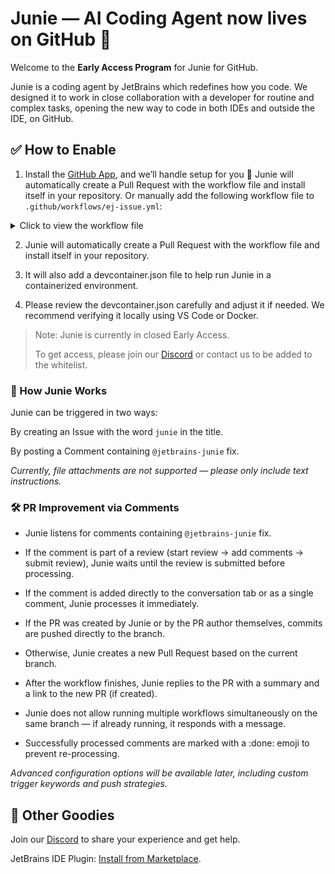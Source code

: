 # Junie — AI Coding Agent now lives on GitHub 🚀

Welcome to the **Early Access Program** for Junie for GitHub.

Junie is a coding agent by JetBrains which redefines how you code.
We designed it to work in close collaboration with a developer for routine and complex tasks, opening the new way to
code in both IDEs and outside the IDE, on GitHub.

## ✅ How to Enable

1. Install the [GitHub App](https://github.com/apps/jetbrains-junie), and we’ll handle setup for you 💫
   Junie will automatically create a Pull Request with the workflow file and install itself in your repository.
   Or manually add the following workflow file to `.github/workflows/ej-issue.yml`:

<details> <summary>Click to view the workflow file</summary>

```yaml
name: Junie
run-name: Junie run ${{ inputs.run_id }}

permissions:
  contents: write
  pull-requests: write
  packages: read

on:
  workflow_dispatch:
    inputs:
      run_id:
        description: "id of workflow process"
        required: true
      workflow_params:
        description: "stringified params"
        required: true

jobs:
  call-workflow-passing-data:
    uses: jetbrains-junie/junie-workflows/.github/workflows/ej-issue.yml@main
    with:
      workflow_params: ${{ inputs.workflow_params }}
```

</details>

2. Junie will automatically create a Pull Request with the workflow file and install itself in your repository.

3. It will also add a devcontainer.json file to help run Junie in a containerized environment.

4. Please review the devcontainer.json carefully and adjust it if needed. We recommend verifying it locally using VS
   Code or Docker.

> Note: Junie is currently in closed Early Access.
> 
> To get access, please join our [Discord](https://jb.gg/junie/github) or contact us to be added to the whitelist.

### 🎯 How Junie Works

Junie can be triggered in two ways:

By creating an Issue with the word `junie` in the title.

By posting a Comment containing `@jetbrains-junie` fix.

_Currently, file attachments are not supported — please only include text instructions._

### 🛠️ PR Improvement via Comments

* Junie listens for comments containing `@jetbrains-junie` fix.

* If the comment is part of a review (start review → add comments → submit review), Junie waits until the review is
  submitted before processing.

* If the comment is added directly to the conversation tab or as a single comment, Junie processes it immediately.

* If the PR was created by Junie or by the PR author themselves, commits are pushed directly to the branch.

* Otherwise, Junie creates a new Pull Request based on the current branch.

* After the workflow finishes, Junie replies to the PR with a summary and a link to the new PR (if created).

* Junie does not allow running multiple workflows simultaneously on the same branch — if already running, it responds
  with a message.

* Successfully processed comments are marked with a :done: emoji to prevent re-processing.

_Advanced configuration options will be available later, including custom trigger keywords and push strategies._

## 🔧 Other Goodies

Join our [Discord](https://jb.gg/junie/github) to share your experience and get help.

JetBrains IDE Plugin: [Install from Marketplace](https://plugins.jetbrains.com/plugin/26104-jetbrains-junie-eap).

